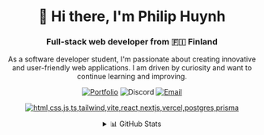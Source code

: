 <div align="center">

# 👋 Hi there, I'm Philip Huynh

### Full-stack web developer from 🇫🇮 Finland

</div>

<div align="center">

As a software developer student, I'm passionate about creating innovative and user-friendly web applications. I am driven by curiosity and want to continue learning and improving.

</div>

<div align="center">

[![Portfolio](https://img.shields.io/badge/Portfolio-000000?style=for-the-badge&logo=firefox)](https://woifey.vercel.app/)
![Discord](https://img.shields.io/badge/woolfey-0077B5?style=for-the-badge&logo=Discord&logoColor=white)
[![Email](https://img.shields.io/badge/Email-D14836?style=for-the-badge&logo=gmail&logoColor=white)](mailto:wolfey.bus@gmail.com)

</div>

<div align="center">

[![html,css,js,ts,tailwind,vite,react,nextjs,vercel,postgres,prisma](https://skillicons.dev/icons?i=html,css,js,ts,tailwind,vite,react,nextjs,vercel,postgres,prisma&perline=6)](https://skillicons.dev)

</div>

<div align="center">

<details>
<summary>📊 GitHub Stats</summary>
<table>
<tr>
<td>
<img src="https://github-readme-stats.vercel.app/api?username=WoIfey&theme=vision-friendly-dark&hide_border=true&show_icons=true" alt="GitHub Stats" />
</td>
<td>
<img src="https://streak-stats.demolab.com?user=woifey&theme=highcontrast&hide_border=true&card_width=485" alt="GitHub Streak" />
</td>
</tr>
</table>
<table>
<tr>
<td>
<img src="https://github-readme-stats.vercel.app/api/top-langs/?username=Woifey&theme=vision-friendly-dark&hide_border=true&include_all_commits=true&count_private=false&layout=compact" alt="Top Languages" />
</td>
<td>
<!-- <img src="https://widgetbite.com/stats/WoIfey" alt="Visitors" /> -->
</td>
</tr>
</table>
</details>

</div>
